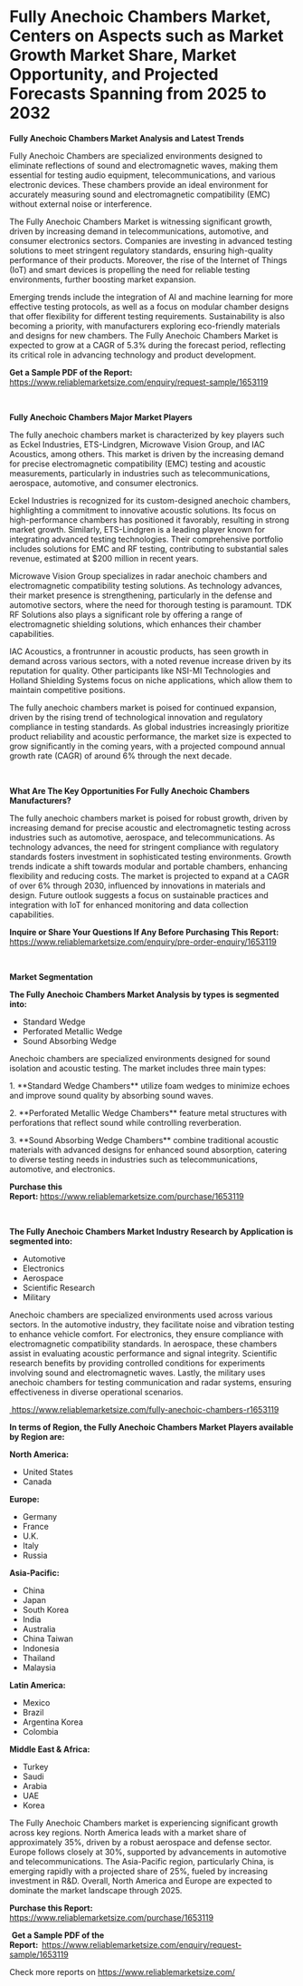 <p><h1>Fully Anechoic Chambers Market, Centers on Aspects such as Market Growth Market Share, Market Opportunity, and Projected Forecasts Spanning from 2025 to 2032</h1></p><p><strong>Fully Anechoic Chambers Market Analysis and Latest Trends</strong></p>
<p><p>Fully Anechoic Chambers are specialized environments designed to eliminate reflections of sound and electromagnetic waves, making them essential for testing audio equipment, telecommunications, and various electronic devices. These chambers provide an ideal environment for accurately measuring sound and electromagnetic compatibility (EMC) without external noise or interference.</p><p>The Fully Anechoic Chambers Market is witnessing significant growth, driven by increasing demand in telecommunications, automotive, and consumer electronics sectors. Companies are investing in advanced testing solutions to meet stringent regulatory standards, ensuring high-quality performance of their products. Moreover, the rise of the Internet of Things (IoT) and smart devices is propelling the need for reliable testing environments, further boosting market expansion.</p><p>Emerging trends include the integration of AI and machine learning for more effective testing protocols, as well as a focus on modular chamber designs that offer flexibility for different testing requirements. Sustainability is also becoming a priority, with manufacturers exploring eco-friendly materials and designs for new chambers. The Fully Anechoic Chambers Market is expected to grow at a CAGR of 5.3% during the forecast period, reflecting its critical role in advancing technology and product development.</p></p>
<p><strong>Get a Sample PDF of the Report:&nbsp;</strong> <a href="https://www.reliablemarketsize.com/enquiry/request-sample/1653119?utm_campaign=1103&utm_medium=2&utm_source=Github&utm_content=ia&utm_term=08032025&utm_id=fully-anechoic-chambers">https://www.reliablemarketsize.com/enquiry/request-sample/1653119</a></p>
<p>&nbsp;</p>
<p><strong>Fully Anechoic Chambers Major Market Players</strong></p>
<p><p>The fully anechoic chambers market is characterized by key players such as Eckel Industries, ETS-Lindgren, Microwave Vision Group, and IAC Acoustics, among others. This market is driven by the increasing demand for precise electromagnetic compatibility (EMC) testing and acoustic measurements, particularly in industries such as telecommunications, aerospace, automotive, and consumer electronics.</p><p>Eckel Industries is recognized for its custom-designed anechoic chambers, highlighting a commitment to innovative acoustic solutions. Its focus on high-performance chambers has positioned it favorably, resulting in strong market growth. Similarly, ETS-Lindgren is a leading player known for integrating advanced testing technologies. Their comprehensive portfolio includes solutions for EMC and RF testing, contributing to substantial sales revenue, estimated at $200 million in recent years.</p><p>Microwave Vision Group specializes in radar anechoic chambers and electromagnetic compatibility testing solutions. As technology advances, their market presence is strengthening, particularly in the defense and automotive sectors, where the need for thorough testing is paramount. TDK RF Solutions also plays a significant role by offering a range of electromagnetic shielding solutions, which enhances their chamber capabilities.</p><p>IAC Acoustics, a frontrunner in acoustic products, has seen growth in demand across various sectors, with a noted revenue increase driven by its reputation for quality. Other participants like NSI-MI Technologies and Holland Shielding Systems focus on niche applications, which allow them to maintain competitive positions.</p><p>The fully anechoic chambers market is poised for continued expansion, driven by the rising trend of technological innovation and regulatory compliance in testing standards. As global industries increasingly prioritize product reliability and acoustic performance, the market size is expected to grow significantly in the coming years, with a projected compound annual growth rate (CAGR) of around 6% through the next decade.</p></p>
<p>&nbsp;</p>
<p><strong>What Are The Key Opportunities For Fully Anechoic Chambers Manufacturers?</strong></p>
<p><p>The fully anechoic chambers market is poised for robust growth, driven by increasing demand for precise acoustic and electromagnetic testing across industries such as automotive, aerospace, and telecommunications. As technology advances, the need for stringent compliance with regulatory standards fosters investment in sophisticated testing environments. Growth trends indicate a shift towards modular and portable chambers, enhancing flexibility and reducing costs. The market is projected to expand at a CAGR of over 6% through 2030, influenced by innovations in materials and design. Future outlook suggests a focus on sustainable practices and integration with IoT for enhanced monitoring and data collection capabilities.</p></p>
<p><strong>Inquire or Share Your Questions If Any Before Purchasing This Report:</strong> <a href="https://www.reliablemarketsize.com/enquiry/pre-order-enquiry/1653119?utm_campaign=1103&utm_medium=2&utm_source=Github&utm_content=ia&utm_term=08032025&utm_id=fully-anechoic-chambers">https://www.reliablemarketsize.com/enquiry/pre-order-enquiry/1653119</a></p>
<p>&nbsp;</p>
<p><strong>Market Segmentation</strong></p>
<p><strong>The Fully Anechoic Chambers Market Analysis by types is segmented into:</strong></p>
<p><ul><li>Standard Wedge</li><li>Perforated Metallic Wedge</li><li>Sound Absorbing Wedge</li></ul></p>
<p><p>Anechoic chambers are specialized environments designed for sound isolation and acoustic testing. The market includes three main types: </p><p>1. **Standard Wedge Chambers** utilize foam wedges to minimize echoes and improve sound quality by absorbing sound waves.</p><p>2. **Perforated Metallic Wedge Chambers** feature metal structures with perforations that reflect sound while controlling reverberation.</p><p>3. **Sound Absorbing Wedge Chambers** combine traditional acoustic materials with advanced designs for enhanced sound absorption, catering to diverse testing needs in industries such as telecommunications, automotive, and electronics.</p></p>
<p><strong>Purchase this Report:&nbsp;</strong><a href="https://www.reliablemarketsize.com/purchase/1653119?utm_campaign=1103&utm_medium=2&utm_source=Github&utm_content=ia&utm_term=08032025&utm_id=fully-anechoic-chambers">https://www.reliablemarketsize.com/purchase/1653119</a></p>
<p>&nbsp;</p>
<p><strong>The Fully Anechoic Chambers Market Industry Research by Application is segmented into:</strong></p>
<p><ul><li>Automotive</li><li>Electronics</li><li>Aerospace</li><li>Scientific Research</li><li>Military</li></ul></p>
<p><p>Anechoic chambers are specialized environments used across various sectors. In the automotive industry, they facilitate noise and vibration testing to enhance vehicle comfort. For electronics, they ensure compliance with electromagnetic compatibility standards. In aerospace, these chambers assist in evaluating acoustic performance and signal integrity. Scientific research benefits by providing controlled conditions for experiments involving sound and electromagnetic waves. Lastly, the military uses anechoic chambers for testing communication and radar systems, ensuring effectiveness in diverse operational scenarios.</p></p>
<p><a href="https://www.reliablemarketsize.com/fully-anechoic-chambers-r1653119?utm_campaign=1103&utm_medium=2&utm_source=Github&utm_content=ia&utm_term=08032025&utm_id=fully-anechoic-chambers">&nbsp;https://www.reliablemarketsize.com/fully-anechoic-chambers-r1653119</a></p>
<p><strong>In terms of Region, the Fully Anechoic Chambers Market Players available by Region are:</strong></p>
<p>
    <p> <strong> North America: </strong>
        <ul>
            <li>United States</li>
            <li>Canada</li>
        </ul>
        </p> 
    <p> <strong> Europe: </strong>
        <ul>
            <li>Germany</li>
            <li>France</li>
            <li>U.K.</li>
            <li>Italy</li>
            <li>Russia</li>
        </ul>
        </p> 
    <p> <strong> Asia-Pacific: </strong>
        <ul>
            <li>China</li>
            <li>Japan</li>
            <li>South Korea</li>
            <li>India</li>
            <li>Australia</li>
            <li>China Taiwan</li>
            <li>Indonesia</li>
            <li>Thailand</li>
            <li>Malaysia</li>
        </ul>
        </p> 
    <p> <strong> Latin America: </strong>
        <ul>
            <li>Mexico</li>
            <li>Brazil</li>
            <li>Argentina Korea</li>
            <li>Colombia</li>
        </ul>
        </p> 
    <p> <strong> Middle East & Africa: </strong>
        <ul>
            <li>Turkey</li>
            <li>Saudi</li>
            <li>Arabia</li>
            <li>UAE</li>
            <li>Korea</li>
        </ul>
    </p>
    </p>
<p><p>The Fully Anechoic Chambers market is experiencing significant growth across key regions. North America leads with a market share of approximately 35%, driven by a robust aerospace and defense sector. Europe follows closely at 30%, supported by advancements in automotive and telecommunications. The Asia-Pacific region, particularly China, is emerging rapidly with a projected share of 25%, fueled by increasing investment in R&D. Overall, North America and Europe are expected to dominate the market landscape through 2025.</p></p>
<p><strong>Purchase this Report: </strong><a href="https://www.reliablemarketsize.com/purchase/1653119?utm_campaign=1103&utm_medium=2&utm_source=Github&utm_content=ia&utm_term=08032025&utm_id=fully-anechoic-chambers">https://www.reliablemarketsize.com/purchase/1653119</a></p>
<p>&nbsp;<strong>Get a Sample PDF of the Report:&nbsp;&nbsp;</strong><a href="https://www.reliablemarketsize.com/enquiry/request-sample/1653119?utm_campaign=1103&utm_medium=2&utm_source=Github&utm_content=ia&utm_term=08032025&utm_id=fully-anechoic-chambers">https://www.reliablemarketsize.com/enquiry/request-sample/1653119</a></p>
<p><strong></strong></p>
<p>Check more reports on <a href="https://www.reliablemarketsize.com/?utm_campaign=1103&utm_medium=2&utm_source=Github&utm_content=ia&utm_term=08032025&utm_id=fully-anechoic-chambers">https://www.reliablemarketsize.com/</a></p>